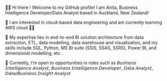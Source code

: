 ### 
👋🏼 Hi there ! Welcome to my GitHub profile!
I am Anita, Business Intelligence Developer/Data Analyst based in Auckland, New Zealand! 

📌 I am interested in cloud-based data engineering and am currently learning AWS cloud 👩‍💻

📌 My expertise lies in end-to-end BI solution architecture from data extraction, ETL, data modelling, data warehouse and visualisation, and my skills include SQL, Python, MS BI suite (SSIS, SSAS, SSRS), Power BI, and dimensional modelling, etc.

🎯 Currently, I'm open to opportunities in roles such as 𝘉𝘶𝘴𝘪𝘯𝘦𝘴𝘴 𝘐𝘯𝘵𝘦𝘭𝘭𝘪𝘨𝘦𝘯𝘤𝘦 𝘈𝘯𝘢𝘭𝘺𝘴𝘵, 𝘉𝘶𝘴𝘪𝘯𝘦𝘴𝘴 𝘐𝘯𝘵𝘦𝘭𝘭𝘪𝘨𝘦𝘯𝘤𝘦 𝘋𝘦𝘷𝘦𝘭𝘰𝘱𝘦𝘳, 𝘋𝘢𝘵𝘢 𝘈𝘯𝘢𝘭𝘺𝘴𝘵, 𝘋𝘢𝘵𝘢/𝘉𝘶𝘴𝘪𝘯𝘦𝘴𝘴 𝘐𝘯𝘴𝘪𝘨𝘩𝘵 𝘈𝘯𝘢𝘭𝘺𝘴𝘵

<!--
📕 PORTFOLIO
👉 Please visit My Portfolio Profile to learn more about my projects. 👈
📌 BI Solution delivery:

Step 1: Case Analysis (4W+1H) to clarify business needs and requirements
Who needs to see the dashboard? -> Target audience group(s)
What are the key metrics? -> Facts (median value/crime rate/rental)
When does the team want to see it? -> yearly reports?
Where does the team want to see it? -> Which state?
How they want to see it (e.g. by state/by school/by station) -> dimensions
Step 2: Standardise data ETL/ELT process using SSIS packages and SQL to meet business requirements.
Step 3: Designing star-schema dimensional data models following Kimball methodologies to display relationships between dimensions and facts.
Step 4: Creating a bus matrix, identifying conformed dimensions.
Step 5: Designing data warehouses and data marts for efficient data storage and retrieval.
Step 6: Develop dashboards & paginated reports with Power BI/SSRS for end-user accessibility, providing meaningful insights in a storytelling manner.
🎯 Currently, I'm open to opportunities in roles such as 𝘉𝘶𝘴𝘪𝘯𝘦𝘴𝘴 𝘐𝘯𝘵𝘦𝘭𝘭𝘪𝘨𝘦𝘯𝘤𝘦 𝘈𝘯𝘢𝘭𝘺𝘴𝘵, 𝘉𝘶𝘴𝘪𝘯𝘦𝘴𝘴 𝘐𝘯𝘵𝘦𝘭𝘭𝘪𝘨𝘦𝘯𝘤𝘦 𝘋𝘦𝘷𝘦𝘭𝘰𝘱𝘦𝘳, 𝘋𝘢𝘵𝘢 𝘈𝘯𝘢𝘭𝘺𝘴𝘵, 𝘋𝘢𝘵𝘢/𝘉𝘶𝘴𝘪𝘯𝘦𝘴𝘴 𝘐𝘯𝘴𝘪𝘨𝘩𝘵 𝘈𝘯𝘢𝘭𝘺𝘴𝘵

<!--
**anitavic2501/anitavic2501** is a ✨ _special_ ✨ repository because its `README.md` (this file) appears on your GitHub profile.

Here are some ideas to get you started:

- 🔭 I’m currently working on ...
- 🌱 I’m currently learning ...
- 👯 I’m looking to collaborate on ...
- 🤔 I’m looking for help with ...
- 💬 Ask me about ...
- 📫 How to reach me: ...
- 😄 Pronouns: ...
- ⚡ Fun fact: ...
-->
